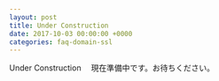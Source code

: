 ```yaml
---
layout: post
title: Under Construction
date: 2017-10-03 00:00:00 +0000
categories: faq-domain-ssl
---
```

Under Construction　
現在準備中です。お待ちください。
